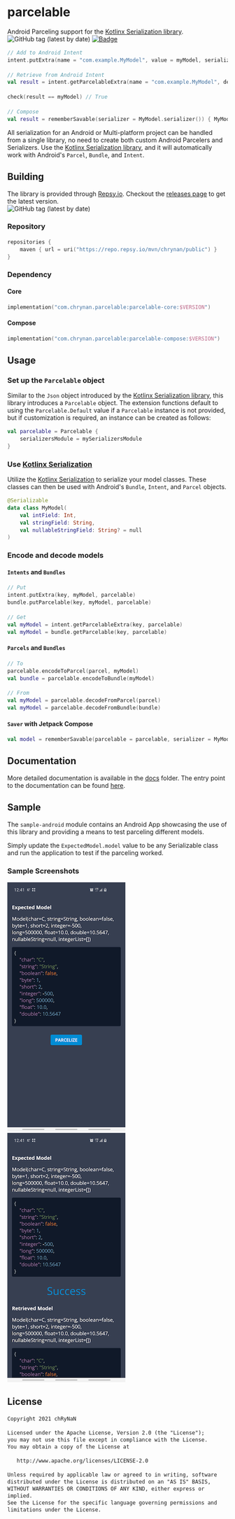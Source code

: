 # parcelable

Android Parceling support for the [Kotlinx Serialization library](https://github.com/Kotlin/kotlinx.serialization).
<br/><img alt="GitHub tag (latest by date)" src="https://img.shields.io/github/v/tag/chRyNaN/serialization-parcelable">
<a href="https://androidweekly.net/issues/issue-450"><img alt="Badge" src="https://androidweekly.net/issues/issue-450/badge" height="20px"></img></a>

```kotlin
// Add to Android Intent
intent.putExtra(name = "com.example.MyModel", value = myModel, serializer = MyModel.serializer())

// Retrieve from Android Intent
val result = intent.getParcelableExtra(name = "com.example.MyModel", deserializer = MyModel.serializer())

check(result == myModel) // True

// Compose
val result = rememberSavable(serializer = MyModel.serializer()) { MyModel(...) }
```

All serialization for an Android or Multi-platform project can be handled from a single library, no need to create both
custom Android Parcelers and Serializers. Use
the [Kotlinx Serialization library](https://github.com/Kotlin/kotlinx.serialization), and it will automatically work
with Android's `Parcel`, `Bundle`, and `Intent`.

## Building

The library is provided through [Repsy.io](https://repsy.io). Checkout
the [releases page](https://github.com/chRyNaN/parcelable/releases) to get the latest version. <br/>
<img alt="GitHub tag (latest by date)" src="https://img.shields.io/github/v/tag/chRyNaN/serialization-parcelable">

### Repository

```kotlin
repositories {
    maven { url = uri("https://repo.repsy.io/mvn/chrynan/public") }
}
```

### Dependency

#### Core

```kotlin
implementation("com.chrynan.parcelable:parcelable-core:$VERSION")
```

#### Compose

```kotlin
implementation("com.chrynan.parcelable:parcelable-compose:$VERSION")
```

## Usage

### Set up the `Parcelable` object

Similar to the `Json` object introduced by
the [Kotlinx Serialization library](https://github.com/Kotlin/kotlinx.serialization), this library introduces a
`Parcelable` object. The extension functions default to using the `Parcelable.Default` value if a `Parcelable` instance
is not provided, but if customization is required, an instance can be created as follows:

```kotlin
val parcelable = Parcelable {
    serializersModule = mySerializersModule
}
```

### Use [Kotlinx Serialization](https://github.com/Kotlin/kotlinx.serialization)

Utilize the [Kotlinx Serialization](https://github.com/Kotlin/kotlinx.serialization) to serialize your model classes.
These classes can then be used with Android's `Bundle`, `Intent`, and `Parcel` objects.

```kotlin
@Serializable
data class MyModel(
    val intField: Int,
    val stringField: String,
    val nullableStringField: String? = null
)
```

### Encode and decode models

#### `Intents` and `Bundles`

```kotlin
// Put
intent.putExtra(key, myModel, parcelable)
bundle.putParcelable(key, myModel, parcelable)

// Get
val myModel = intent.getParcelableExtra(key, parcelable)
val myModel = bundle.getParcelable(key, parcelable)
```

#### `Parcels` and `Bundles`

```kotlin
// To
parcelable.encodeToParcel(parcel, myModel)
val bundle = parcelable.encodeToBundle(myModel)

// From
val myModel = parcelable.decodeFromParcel(parcel)
val myModel = parcelable.decodeFromBundle(bundle)
```

#### `Saver` with Jetpack Compose

```kotlin
val model = rememberSavable(parcelable = parcelable, serializer = MyModel.serializer) { myModel }
```

## Documentation

More detailed documentation is available in the [docs](docs) folder. The entry point to the documentation can be
found [here](docs/index.md).

## Sample

The `sample-android` module contains an Android App showcasing the use of this library and providing a means to test
parceling different models.

Simply update the `ExpectedModel.model` value to be any Serializable class and run the application to test if the
parceling worked.

### Sample Screenshots

![Main Screen](assets/sample_main_screenshot.png)
![Results Screen](assets/sample_result_screenshot.png)

## License

```
Copyright 2021 chRyNaN

Licensed under the Apache License, Version 2.0 (the "License");
you may not use this file except in compliance with the License.
You may obtain a copy of the License at

   http://www.apache.org/licenses/LICENSE-2.0

Unless required by applicable law or agreed to in writing, software
distributed under the License is distributed on an "AS IS" BASIS,
WITHOUT WARRANTIES OR CONDITIONS OF ANY KIND, either express or implied.
See the License for the specific language governing permissions and
limitations under the License.
```
